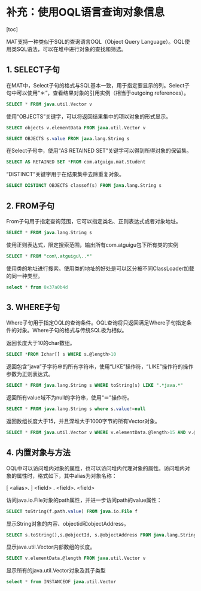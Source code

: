 # 补充：使用OQL语言查询对象信息

[toc]

MAT支持一种类似于SQL的查询语言OQL（Object Query Language）。OQL使用类SQL语法，可以在堆中进行对象的查找和筛选。

## 1. SELECT子句

在MAT中，Select子句的格式与SQL基本一致，用于指定要显示的列。Select子句中可以使用“＊”，查看结果对象的引用实例（相当于outgoing references）。

```sql
SELECT * FROM java.util.Vector v
```

使用“OBJECTS”关键字，可以将返回结果集中的项以对象的形式显示。

```sql
SELECT objects v.elementData FROM java.util.Vector v

SELECT OBJECTS s.value FROM java.lang.String s
```

在Select子句中，使用“AS RETAINED SET”关键字可以得到所得对象的保留集。

```sql
SELECT AS RETAINED SET *FROM com.atguigu.mat.Student
```

“DISTINCT”关键字用于在结果集中去除重复对象。

```sql
SELECT DISTINCT OBJECTS classof(s) FROM java.lang.String s
```

## 2. FROM子句

From子句用于指定查询范围，它可以指定类名、正则表达式或者对象地址。

```sql
SELECT * FROM java.lang.String s
```

使用正则表达式，限定搜索范围，输出所有com.atguigu包下所有类的实例


```sql
SELECT * FROM "com\.atguigu\..*"
```

使用类的地址进行搜索。使用类的地址的好处是可以区分被不同ClassLoader加载的同一种类型。

```sql
select * from 0x37a0b4d
```

## 3. WHERE子句

Where子句用于指定OQL的查询条件。OQL查询将只返回满足Where子句指定条件的对象。Where子句的格式与传统SQL极为相似。

返回长度大于10的char数组。

```sql
SELECT *FROM Ichar[] s WHERE s.@length>10
```

返回包含“java”子字符串的所有字符串，使用“LIKE”操作符，“LIKE”操作符的操作参数为正则表达式。

```sql
SELECT * FROM java.lang.String s WHERE toString(s) LIKE ".*java.*"
```

返回所有value域不为null的字符串，使用“＝”操作符。

```sql
SELECT * FROM java.lang.String s where s.value!=null
```

返回数组长度大于15，并且深堆大于1000字节的所有Vector对象。

```sql
SELECT * FROM java.util.Vector v WHERE v.elementData.@length>15 AND v.@retainedHeapSize>1000
```

## 4. 内置对象与方法

OQL中可以访问堆内对象的属性，也可以访问堆内代理对象的属性。访问堆内对象的属性时，格式如下，其中alias为对象名称：

[ &lt;alias&gt;. ] &lt;field&gt; . &lt;field&gt;. &lt;field&gt;

访问java.io.File对象的path属性，并进一步访问path的value属性：

```sql
SELECT toString(f.path.value) FROM java.io.File f
```

显示String对象的内容、objectid和objectAddress。

```sql
SELECT s.toString(),s.@objectId, s.@objectAddress FROM java.lang.String s
```

显示java.util.Vector内部数组的长度。

```sql
SELECT v.elementData.@length FROM java.util.Vector v
```

显示所有的java.util.Vector对象及其子类型

```sql
select * from INSTANCEOF java.util.Vector
```


